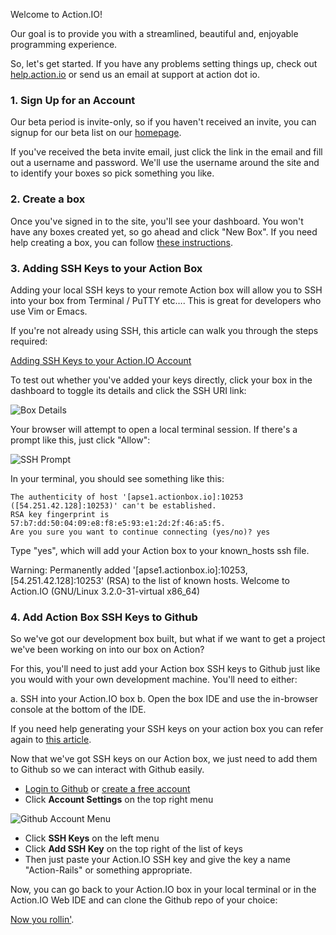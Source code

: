 Welcome to Action.IO!

Our goal is to provide you with a streamlined, beautiful and, enjoyable programming experience.

So, let's get started. If you have any problems setting things up, check out [help.action.io](http://help.action.io) or send us an email at support at action dot io.

### 1. Sign Up for an Account

Our beta period is invite-only, so if you haven't received an invite, you can signup for our beta list on our [homepage](https://action.io).

If you've received the beta invite email, just click the link in the email and fill out a username and password.  We'll use the username around the site and to identify your boxes so pick something you like.

### 2. Create a box

Once you've signed in to the site, you'll see your dashboard. You won't have any boxes created yet, so go ahead and click "New Box". If you need help creating a box, you can follow [these instructions](http://help.action.io/customer/portal/articles/802603-create-a-box).

### 3. Adding SSH Keys to your Action Box

Adding your local SSH keys to your remote Action box will allow you to SSH into your box from Terminal / PuTTY etc…. This is great for developers who use Vim or Emacs.

If you're not already using SSH, this article can walk you through the steps required:

[Adding SSH Keys to your Action.IO Account](http://help.action.io/customer/portal/articles/802633-add-ssh-keys-to-your-action-io-account)

To test out whether you've added your keys directly, click your box in the dashboard to toggle its details and click the SSH URI link:

![Box Details](https://raw.github.com/action-io/action-assets/master/support/screenshots/box-details.png)

Your browser will attempt to open a local terminal session. If there's a prompt like this, just click "Allow":

![SSH Prompt](https://raw.github.com/action-io/action-assets/master/support/screenshots/ssh-confirm-prompt.png)

In your terminal, you should see something like this:

	The authenticity of host '[apse1.actionbox.io]:10253 	([54.251.42.128]:10253)' can't be established.
	RSA key fingerprint is 57:b7:dd:50:04:09:e8:f8:e5:93:e1:2d:2f:46:a5:f5.
	Are you sure you want to continue connecting (yes/no)? yes

Type "yes", which will add your Action box to your known_hosts ssh file.

Warning: Permanently added '[apse1.actionbox.io]:10253,	[54.251.42.128]:10253' (RSA) to the list of known hosts.
	Welcome to Action.IO (GNU/Linux 3.2.0-31-virtual x86_64)

### 4. Add Action Box SSH Keys to Github

So we've got our development box built, but what if we want to get a project we've been working on into our box on Action?

For this, you'll need to just add your Action box SSH keys to Github just like you would with your own development machine. You'll need to either:

a. SSH into your Action.IO box
b. Open the box IDE and use the in-browser console at the bottom of the IDE.

If you need help generating your SSH keys on your action box you can refer again to [this article](http://help.action.io/customer/portal/articles/802633-add-ssh-keys-to-your-action-io-account).

Now that we've got SSH keys on our Action box, we just need to add them to Github so we can interact with Github easily.

* [Login to Github](https://github.com/login) or [create a free account](https://github.com/signup/free)
* Click **Account Settings** on the top right menu

![Github Account Menu](https://raw.github.com/action-io/action-assets/master/support/screenshots/github-account-menu.png)

* Click **SSH Keys** on the left menu
* Click **Add SSH Key** on the top right of the list of keys
* Then just paste your Action.IO SSH key and give the key a name "Action-Rails" or something appropriate.

Now, you can go back to your Action.IO box in your local terminal or in the Action.IO Web IDE and can clone the Github repo of your choice:

[Now you rollin'](http://www.youtube.com/watch?v=CtwJvgPJ9xw&t=0m14s).

